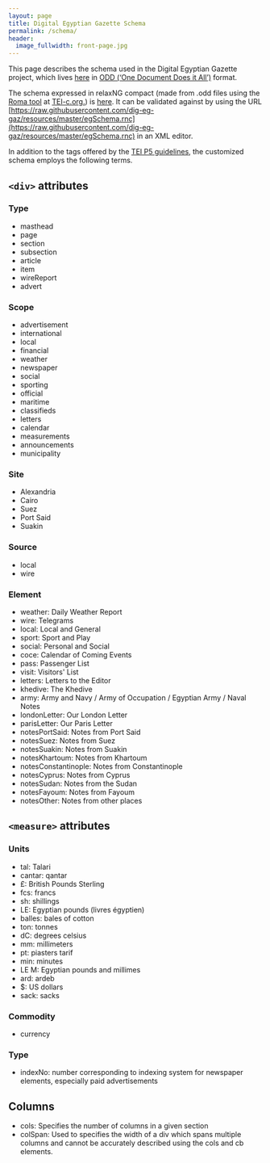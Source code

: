 ```yaml
---
layout: page
title: Digital Egyptian Gazette Schema
permalink: /schema/
header:
  image_fullwidth: front-page.jpg
---
```

This page describes the schema used in the Digital Egyptian Gazette project, which lives [here](https://github.com/dig-eg-gaz/resources/blob/master/egSchema.odd) in [ODD (‘One Document Does it All’)](http://www.tei-c.org/Guidelines/Customization/odds.xml) format.

The schema expressed in relaxNG compact (made from .odd files using the [Roma tool](http://www.tei-c.org/Roma/) at [TEI-c.org.](http://www.tei-c.org/Roma/)) is [here](https://github.com/dig-eg-gaz/resources/blob/master/egSchema.rnc). It can be validated against by using the URL [https://raw.githubusercontent.com/dig-eg-gaz/resources/master/egSchema.rnc](https://raw.githubusercontent.com/dig-eg-gaz/resources/master/egSchema.rnc) in an XML editor.

In addition to the tags offered by the [TEI P5 guidelines](http://www.tei-c.org/release/doc/tei-p5-doc/en/html/index.html), the customized schema employs the following terms.

## `<div>` attributes

### Type
- masthead
- page
- section
- subsection
- article
- item
- wireReport
- advert

### Scope
- advertisement
- international
- local
- financial
- weather
- newspaper
- social
- sporting
- official
- maritime
- classifieds
- letters
- calendar
- measurements
- announcements
- municipality

### Site
- Alexandria
- Cairo
- Suez
- Port Said
- Suakin

### Source
- local
- wire

### Element
- weather: Daily Weather Report
- wire: Telegrams
- local: Local and General
- sport: Sport and Play
- social: Personal and Social
- coce: Calendar of Coming Events
- pass: Passenger List
- visit: Visitors' List
- letters: Letters to the Editor
- khedive: The Khedive
- army: Army and Navy / Army of Occupation / Egyptian Army / Naval Notes
- londonLetter: Our London Letter
- parisLetter: Our Paris Letter
- notesPortSaid: Notes from Port Said
- notesSuez: Notes from Suez
- notesSuakin: Notes from Suakin
- notesKhartoum: Notes from Khartoum
- notesConstantinople: Notes from Constantinople
- notesCyprus: Notes from Cyprus
- notesSudan: Notes from the Sudan
- notesFayoum: Notes from Fayoum
- notesOther: Notes from other places

## `<measure>` attributes

### Units
- tal: Talari
- cantar: qantar
- £: British Pounds Sterling
- fcs: francs
- sh: shillings
- LE: Egyptian pounds (livres égyptien)
- balles: bales of cotton
- ton: tonnes
- dC: degrees celsius
- mm: millimeters
- pt: piasters tarif
- min: minutes
- LE M: Egyptian pounds and millimes
- ard: ardeb
- $: US dollars
- sack: sacks

### Commodity
- currency

### Type
- indexNo: number corresponding to indexing system for newspaper elements, especially paid advertisements

## Columns
- cols: Specifies the number of columns in a given section
- colSpan: Used to specifies the width of a div which spans multiple columns and cannot be accurately described using the cols and cb elements.
